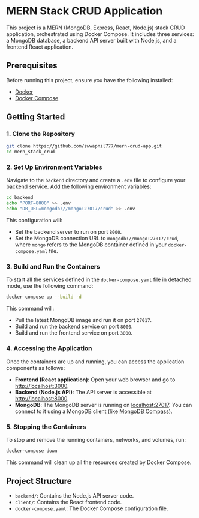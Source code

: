 


# MERN Stack CRUD Application

This project is a MERN (MongoDB, Express, React, Node.js) stack CRUD application, orchestrated using Docker Compose. It includes three services: a MongoDB database, a backend API server built with Node.js, and a frontend React application.

## Prerequisites

Before running this project, ensure you have the following installed:

- [Docker](https://www.docker.com/get-started)
- [Docker Compose](https://docs.docker.com/compose/install/)

## Getting Started




### 1. Clone the Repository

```bash
git clone https://github.com/swwapnil777/mern-crud-app.git
cd mern_stack_crud
```

### 2. Set Up Environment Variables

Navigate to the `backend` directory and create a `.env` file to configure your backend service. Add the following environment variables:

```bash
cd backend
echo "PORT=8000" >> .env
echo "DB_URL=mongodb://mongo:27017/crud" >> .env
```

This configuration will:

- Set the backend server to run on port `8000`.
- Set the MongoDB connection URL to `mongodb://mongo:27017/crud`, where `mongo` refers to the MongoDB container defined in your `docker-compose.yaml` file.

### 3. Build and Run the Containers

To start all the services defined in the `docker-compose.yaml` file in detached mode, use the following command:

```bash
docker compose up --build -d
```

This command will:

- Pull the latest MongoDB image and run it on port `27017`.
- Build and run the backend service on port `8000`.
- Build and run the frontend service on port `3000`.

### 4. Accessing the Application

Once the containers are up and running, you can access the application components as follows:

- **Frontend (React application)**: Open your web browser and go to [http://localhost:3000](http://localhost:3000).
- **Backend (Node.js API)**: The API server is accessible at [http://localhost:8000](http://localhost:8000).
- **MongoDB**: The MongoDB server is running on [localhost:27017](http://localhost:27017). You can connect to it using a MongoDB client (like [MongoDB Compass](https://www.mongodb.com/products/compass)).

### 5. Stopping the Containers

To stop and remove the running containers, networks, and volumes, run:

```bash
docker-compose down
```

This command will clean up all the resources created by Docker Compose.

## Project Structure

- `backend/`: Contains the Node.js API server code.
- `client/`: Contains the React frontend code.
- `docker-compose.yaml`: The Docker Compose configuration file.
